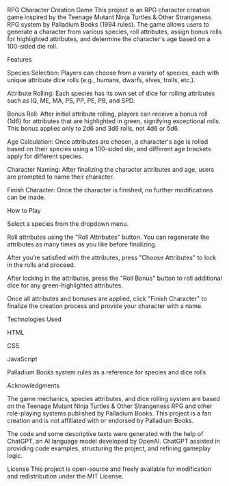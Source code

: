 RPG Character Creation Game
This project is an RPG character creation game inspired by the Teenage Mutant Ninja Turtles & Other Strangeness RPG system by Palladium Books (1994 rules). The game allows users to generate a character from various species, roll attributes, assign bonus rolls for highlighted attributes, and determine the character's age based on a 100-sided die roll.

Features

Species Selection: Players can choose from a variety of species, each with unique attribute dice rolls (e.g., humans, dwarfs, elves, trolls, etc.).

Attribute Rolling: Each species has its own set of dice for rolling attributes such as IQ, ME, MA, PS, PP, PE, PB, and SPD.

Bonus Roll: After initial attribute rolling, players can receive a bonus roll (1d6) for attributes that are highlighted in green, signifying exceptional rolls. This bonus applies only to 2d6 and 3d6 rolls, not 4d6 or 5d6.

Age Calculation: Once attributes are chosen, a character's age is rolled based on their species using a 100-sided die, and different age brackets apply for different species.

Character Naming: After finalizing the character attributes and age, users are prompted to name their character.

Finish Character: Once the character is finished, no further modifications can be made.

How to Play

Select a species from the dropdown menu.

Roll attributes using the "Roll Attributes" button. You can regenerate the attributes as many times as you like before finalizing.

After you’re satisfied with the attributes, press "Choose Attributes" to lock in the rolls and proceed.

After locking in the attributes, press the "Roll Bonus" button to roll additional dice for any green-highlighted attributes.

Once all attributes and bonuses are applied, click "Finish Character" to finalize the creation process and provide your character with a name.

Technologies Used

HTML

CSS

JavaScript

Palladium Books system rules as a reference for species and dice rolls

Acknowledgments

The game mechanics, species attributes, and dice rolling system are based on the Teenage Mutant Ninja Turtles & Other Strangeness RPG and other role-playing systems published by Palladium Books. This project is a fan creation and is not affiliated with or endorsed by Palladium Books.

The code and some descriptive texts were generated with the help of ChatGPT, an AI language model developed by OpenAI. ChatGPT assisted in providing code examples, structuring the project, and refining gameplay logic.

License
This project is open-source and freely available for modification and redistribution under the MIT License.

